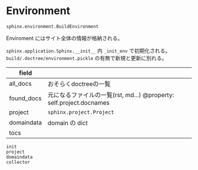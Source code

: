 # Environment

`sphinx.environment.BuildEnvironment`

Enviroment にはサイト全体の情報が格納される。

`sphinx.application.Sphinx.__init__` 内 `_init_env` で初期化される。
`build/.doctree/environment.pickle` の有無で新規と更新に別れる。

| field      |                                                                     |
| ---------- | ------------------------------------------------------------------- |
| all_docs   | おそらくdoctreeの一覧                                               |
| found_docs | 元になるファイルの一覧(rst, md...) @property: self.project.docnames |
| project    | `sphinx.project.Project`                                            |
| domaindata | domain の dict                                                      |
| tocs       |

```{toctree}
init
project
domaindata
collector
```
